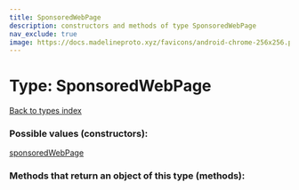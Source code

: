 ```yaml
---
title: SponsoredWebPage
description: constructors and methods of type SponsoredWebPage
nav_exclude: true
image: https://docs.madelineproto.xyz/favicons/android-chrome-256x256.png
---
```

# Type: SponsoredWebPage
[Back to types index](index.html)



### Possible values (constructors):

[sponsoredWebPage](/API_docs/constructors/sponsoredWebPage.html)  



### Methods that return an object of this type (methods):



